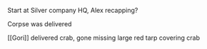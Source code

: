 Start at Silver company HQ, Alex recapping?

Corpse was delivered

[[Gori]] delivered crab, gone missing
large red tarp covering crab

